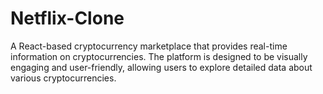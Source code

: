 # Netflix-Clone
A React-based cryptocurrency marketplace that provides real-time information on cryptocurrencies. The platform is designed to be visually engaging and user-friendly, allowing users to explore detailed data about various cryptocurrencies.
